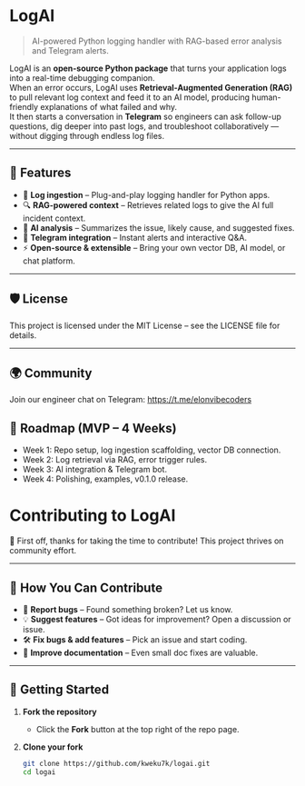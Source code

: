 # LogAI

> AI-powered Python logging handler with RAG-based error analysis and Telegram alerts.

LogAI is an **open-source Python package** that turns your application logs into a real-time debugging companion.  
When an error occurs, LogAI uses **Retrieval-Augmented Generation (RAG)** to pull relevant log context and feed it to an AI model, producing human-friendly explanations of what failed and why.  
It then starts a conversation in **Telegram** so engineers can ask follow-up questions, dig deeper into past logs, and troubleshoot collaboratively — without digging through endless log files.

---

## 🚀 Features
- 📝 **Log ingestion** – Plug-and-play logging handler for Python apps.
- 🔍 **RAG-powered context** – Retrieves related logs to give the AI full incident context.
- 🤖 **AI analysis** – Summarizes the issue, likely cause, and suggested fixes.
- 💬 **Telegram integration** – Instant alerts and interactive Q&A.
- ⚡ **Open-source & extensible** – Bring your own vector DB, AI model, or chat platform.

---

## 🛡 License
This project is licensed under the MIT License – see the LICENSE file for details.

---

## 🌍 Community
Join our engineer chat on Telegram: https://t.me/elonvibecoders

## 📅 Roadmap (MVP – 4 Weeks)
  - Week 1: Repo setup, log ingestion scaffolding, vector DB connection.
  - Week 2: Log retrieval via RAG, error trigger rules.
  - Week 3: AI integration & Telegram bot.
  - Week 4: Polishing, examples, v0.1.0 release.

# Contributing to LogAI

🎉 First off, thanks for taking the time to contribute! This project thrives on community effort.

---

## 📌 How You Can Contribute
- 🐛 **Report bugs** – Found something broken? Let us know.
- 💡 **Suggest features** – Got ideas for improvement? Open a discussion or issue.
- 🛠 **Fix bugs & add features** – Pick an issue and start coding.
- 📖 **Improve documentation** – Even small doc fixes are valuable.

---

## 🧩 Getting Started

1. **Fork the repository**
   - Click the **Fork** button at the top right of the repo page.

2. **Clone your fork**
   ```bash
   git clone https://github.com/kweku7k/logai.git
   cd logai

